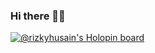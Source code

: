 ### Hi there 👋🏼

[![@rizkyhusain's Holopin board](https://holopin.me/rizkyhusain)](https://holopin.io/@rizkyhusain)

<!--
**mrzkyhsn8/mrzkyhsn8** is a ✨ _special_ ✨ repository because its `README.md` (this file) appears on your GitHub profile.

Here are some ideas to get you started:

- 🔭 I’m currently working on ...
- 🌱 I’m currently learning ...
- 👯 I’m looking to collaborate on ...
- 🤔 I’m looking for help with ...
- 💬 Ask me about ...
- 📫 How to reach me: ...
- 😄 Pronouns: ...
- ⚡ Fun fact: ...
-->
